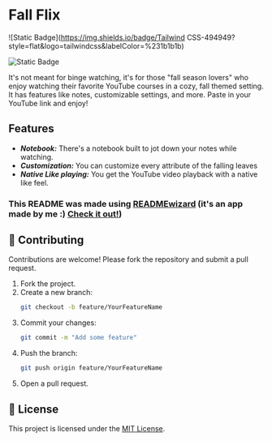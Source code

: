 # Fall Flix

![Static Badge](https://img.shields.io/badge/Tailwind CSS-494949?style=flat&logo=tailwindcss&labelColor=%231b1b1b)

![Static Badge](https://img.shields.io/badge/React-494949?style=flat&logo=react&labelColor=%231b1b1b)

It's not meant for binge watching, it's for those "fall season lovers" who enjoy watching their favorite YouTube courses in a cozy, fall themed setting. It has features like notes, customizable settings, and more. Paste in your YouTube link and enjoy!

## Features
- ***Notebook:*** There's a notebook built to jot down your notes while watching.
- ***Customization:*** You can customize every attribute of the falling leaves
- ***Native Like playing:*** You get the YouTube video playback with a native like feel.

### This README was made using [READMEwizard](https://readme-wizard-three.vercel.app) (it's an app made by me :) [Check it out!](https://github.com/rinogodson/readme-wizard))


## 🤝 Contributing  
Contributions are welcome! Please fork the repository and submit a pull request.  

1. Fork the project.  
2. Create a new branch:  
   ```bash
   git checkout -b feature/YourFeatureName
   ```
3. Commit your changes:  
   ```bash
   git commit -m "Add some feature"
   ```
4. Push the branch:  
   ```bash
   git push origin feature/YourFeatureName
   ```
5. Open a pull request.

## 📄 License  
This project is licensed under the [MIT License](LICENSE).
